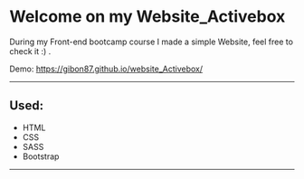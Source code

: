 # <h1>Welcome on my Website_Activebox</h1>

<p>During my Front-end bootcamp course I made a simple Website, feel free to check it :) .</p>

Demo: https://gibon87.github.io/website_Activebox/

<hr>

<h2>Used:</h2>
<ul>
  <li>HTML</li>
  <li>CSS</li>
  <li>SASS</li>
  <li>Bootstrap</li>

</ul>

<hr>

